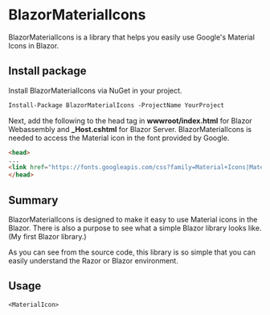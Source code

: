 # BlazorMaterialIcons

BlazorMaterialIcons is a library that helps you easily use Google's Material Icons in Blazor.


## Install package

Install BlazorMaterialIcons via NuGet in your project.

```ps
Install-Package BlazorMaterialIcons -ProjectName YourProject
```

Next, add the following to the head tag in **wwwroot/index.html** for Blazor Webassembly and **_Host.cshtml** for Blazor Server.
BlazorMaterialIcons is needed to access the Material icon in the font provided by Google.

```html
<head>
...
<link href="https://fonts.googleapis.com/css?family=Material+Icons|Material+Icons+Outlined|Material+Icons+Sharp|Material+Icons+Round|Material+Icons+Two+Tone" rel="stylesheet">
</head>
```


## Summary

BlazorMaterialIcons is designed to make it easy to use Material icons in the Blazor. There is also a purpose to see what a simple Blazor library looks like. (My first Blazor library.)

As you can see from the source code, this library is so simple that you can easily understand the Razor or Blazor environment.

## Usage

`<MaterialIcon>`
